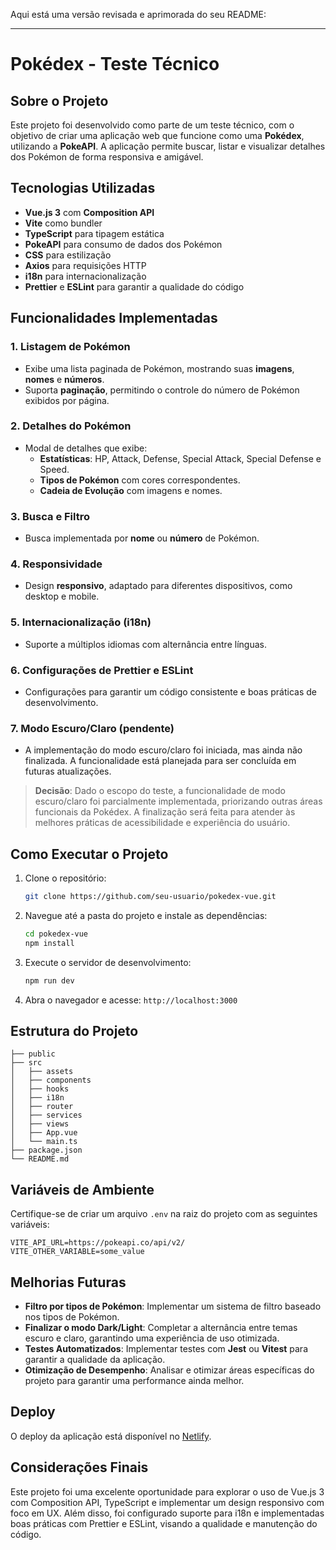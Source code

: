 Aqui está uma versão revisada e aprimorada do seu README:

---

# Pokédex - Teste Técnico

## Sobre o Projeto

Este projeto foi desenvolvido como parte de um teste técnico, com o objetivo de criar uma aplicação web que funcione como uma **Pokédex**, utilizando a **PokeAPI**. A aplicação permite buscar, listar e visualizar detalhes dos Pokémon de forma responsiva e amigável.

## Tecnologias Utilizadas

- **Vue.js 3** com **Composition API**
- **Vite** como bundler
- **TypeScript** para tipagem estática
- **PokeAPI** para consumo de dados dos Pokémon
- **CSS** para estilização
- **Axios** para requisições HTTP
- **i18n** para internacionalização
- **Prettier** e **ESLint** para garantir a qualidade do código

## Funcionalidades Implementadas

### 1. Listagem de Pokémon

- Exibe uma lista paginada de Pokémon, mostrando suas **imagens**, **nomes** e **números**.
- Suporta **paginação**, permitindo o controle do número de Pokémon exibidos por página.

### 2. Detalhes do Pokémon

- Modal de detalhes que exibe:
  - **Estatísticas**: HP, Attack, Defense, Special Attack, Special Defense e Speed.
  - **Tipos de Pokémon** com cores correspondentes.
  - **Cadeia de Evolução** com imagens e nomes.

### 3. Busca e Filtro

- Busca implementada por **nome** ou **número** de Pokémon.

### 4. Responsividade

- Design **responsivo**, adaptado para diferentes dispositivos, como desktop e mobile.

### 5. Internacionalização (i18n)

- Suporte a múltiplos idiomas com alternância entre línguas.

### 6. Configurações de Prettier e ESLint

- Configurações para garantir um código consistente e boas práticas de desenvolvimento.

### 7. Modo Escuro/Claro (pendente)

- A implementação do modo escuro/claro foi iniciada, mas ainda não finalizada. A funcionalidade está planejada para ser concluída em futuras atualizações.

> **Decisão**: Dado o escopo do teste, a funcionalidade de modo escuro/claro foi parcialmente implementada, priorizando outras áreas funcionais da Pokédex. A finalização será feita para atender às melhores práticas de acessibilidade e experiência do usuário.

## Como Executar o Projeto

1. Clone o repositório:

   ```bash
   git clone https://github.com/seu-usuario/pokedex-vue.git
   ```

2. Navegue até a pasta do projeto e instale as dependências:

   ```bash
   cd pokedex-vue
   npm install
   ```

3. Execute o servidor de desenvolvimento:

   ```bash
   npm run dev
   ```

4. Abra o navegador e acesse: `http://localhost:3000`

## Estrutura do Projeto

```plaintext
├── public
├── src
│   ├── assets
│   ├── components
│   ├── hooks
│   ├── i18n
│   ├── router
│   ├── services
│   ├── views
│   ├── App.vue
│   └── main.ts
├── package.json
└── README.md
```

## Variáveis de Ambiente

Certifique-se de criar um arquivo `.env` na raiz do projeto com as seguintes variáveis:

```env
VITE_API_URL=https://pokeapi.co/api/v2/
VITE_OTHER_VARIABLE=some_value
```

## Melhorias Futuras

- **Filtro por tipos de Pokémon**: Implementar um sistema de filtro baseado nos tipos de Pokémon.
- **Finalizar o modo Dark/Light**: Completar a alternância entre temas escuro e claro, garantindo uma experiência de uso otimizada.
- **Testes Automatizados**: Implementar testes com **Jest** ou **Vitest** para garantir a qualidade da aplicação.
- **Otimização de Desempenho**: Analisar e otimizar áreas específicas do projeto para garantir uma performance ainda melhor.

## Deploy

O deploy da aplicação está disponível no [Netlify](https://pokedchallenge.netlify.app/).

## Considerações Finais

Este projeto foi uma excelente oportunidade para explorar o uso de Vue.js 3 com Composition API, TypeScript e implementar um design responsivo com foco em UX. Além disso, foi configurado suporte para i18n e implementadas boas práticas com Prettier e ESLint, visando a qualidade e manutenção do código.